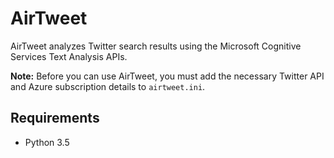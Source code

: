 # AirTweet

AirTweet analyzes Twitter search results using the Microsoft Cognitive Services
Text Analysis APIs.

**Note:** Before you can use AirTweet, you must add the necessary Twitter API and
Azure subscription details to `airtweet.ini`.

## Requirements

* Python 3.5
